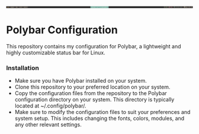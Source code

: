 ![bar](./bar.png)

# Polybar Configuration

This repository contains my configuration for Polybar, a lightweight and highly customizable status bar for Linux.

### Installation

- Make sure you have Polybar installed on your system.
- Clone this repository to your preferred location on your system.
- Copy the configuration files from the repository to the Polybar configuration directory on your system. This directory is typically located at ~/.config/polybar/.
- Make sure to modify the configuration files to suit your preferences and system setup. This includes changing the fonts, colors, modules, and any other relevant settings.

